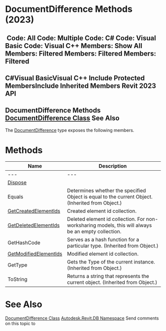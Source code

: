 # DocumentDifference Methods (2023)

﻿
 Code: All Code: Multiple Code: C# Code: Visual Basic Code: Visual C++  Members: Show All Members: Filtered Members: Filtered Members: Filtered   
---  
C#Visual BasicVisual C++
Include Protected MembersInclude Inherited Members
Revit 2023 API  
---  
DocumentDifference Methods  
[DocumentDifference Class](856189a3-0160-8609-8e6b-df23ea369e43.md "DocumentDifference Class") See Also  
---  
The [DocumentDifference](856189a3-0160-8609-8e6b-df23ea369e43.md "DocumentDifference Class") type exposes the following members.
# Methods
| Name | Description |
| --- | --- |
| --- | --- | --- |
| [Dispose](0a5c5449-f9f7-48d4-3e85-f96e1dd89f0a.md "Dispose Method") |
| Equals | Determines whether the specified Object is equal to the current Object. (Inherited from Object.) |
| [GetCreatedElementIds](1513d9fe-0282-9074-c2a3-591b9cbed7bf.md "GetCreatedElementIds Method") | Created element id collection. |
| [GetDeletedElementIds](295b832e-a844-9a39-e746-ef072eb964be.md "GetDeletedElementIds Method") | Deleted element id collection. For non-worksharing models, this will always be an empty collection. |
| GetHashCode | Serves as a hash function for a particular type.  (Inherited from Object.) |
| [GetModifiedElementIds](ea9a9eb3-506c-ee93-69a3-8a8c4489b0f8.md "GetModifiedElementIds Method") | Modified element id collection. |
| GetType | Gets the Type of the current instance. (Inherited from Object.) |
| ToString | Returns a string that represents the current object. (Inherited from Object.) |

# See Also
[DocumentDifference Class](856189a3-0160-8609-8e6b-df23ea369e43.md "DocumentDifference Class")
[Autodesk.Revit.DB Namespace](87546ba7-461b-c646-cbb1-2cb8f5bff8b2.md "Autodesk.Revit.DB Namespace")
Send comments on this topic to 